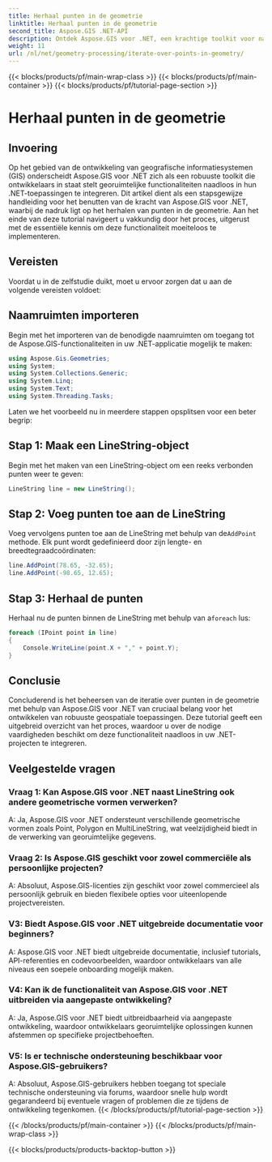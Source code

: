 ```yaml
---
title: Herhaal punten in de geometrie
linktitle: Herhaal punten in de geometrie
second_title: Aspose.GIS .NET-API
description: Ontdek Aspose.GIS voor .NET, een krachtige toolkit voor naadloze integratie van georuimtelijke functionaliteiten in uw .NET-applicaties.
weight: 11
url: /nl/net/geometry-processing/iterate-over-points-in-geometry/
---
```


{{< blocks/products/pf/main-wrap-class >}}
{{< blocks/products/pf/main-container >}}
{{< blocks/products/pf/tutorial-page-section >}}

# Herhaal punten in de geometrie

## Invoering

Op het gebied van de ontwikkeling van geografische informatiesystemen (GIS) onderscheidt Aspose.GIS voor .NET zich als een robuuste toolkit die ontwikkelaars in staat stelt georuimtelijke functionaliteiten naadloos in hun .NET-toepassingen te integreren. Dit artikel dient als een stapsgewijze handleiding voor het benutten van de kracht van Aspose.GIS voor .NET, waarbij de nadruk ligt op het herhalen van punten in de geometrie. Aan het einde van deze tutorial navigeert u vakkundig door het proces, uitgerust met de essentiële kennis om deze functionaliteit moeiteloos te implementeren.

## Vereisten

Voordat u in de zelfstudie duikt, moet u ervoor zorgen dat u aan de volgende vereisten voldoet:

## Naamruimten importeren

Begin met het importeren van de benodigde naamruimten om toegang tot de Aspose.GIS-functionaliteiten in uw .NET-applicatie mogelijk te maken:

```csharp
using Aspose.Gis.Geometries;
using System;
using System.Collections.Generic;
using System.Linq;
using System.Text;
using System.Threading.Tasks;
```

Laten we het voorbeeld nu in meerdere stappen opsplitsen voor een beter begrip:

## Stap 1: Maak een LineString-object

Begin met het maken van een LineString-object om een reeks verbonden punten weer te geven:

```csharp
LineString line = new LineString();
```

## Stap 2: Voeg punten toe aan de LineString

 Voeg vervolgens punten toe aan de LineString met behulp van de`AddPoint` methode. Elk punt wordt gedefinieerd door zijn lengte- en breedtegraadcoördinaten:

```csharp
line.AddPoint(78.65, -32.65);
line.AddPoint(-98.65, 12.65);
```

## Stap 3: Herhaal de punten

Herhaal nu de punten binnen de LineString met behulp van a`foreach` lus:

```csharp
foreach (IPoint point in line)
{
    Console.WriteLine(point.X + "," + point.Y);
}
```

## Conclusie

Concluderend is het beheersen van de iteratie over punten in de geometrie met behulp van Aspose.GIS voor .NET van cruciaal belang voor het ontwikkelen van robuuste geospatiale toepassingen. Deze tutorial geeft een uitgebreid overzicht van het proces, waardoor u over de nodige vaardigheden beschikt om deze functionaliteit naadloos in uw .NET-projecten te integreren.

## Veelgestelde vragen

### Vraag 1: Kan Aspose.GIS voor .NET naast LineString ook andere geometrische vormen verwerken?

A: Ja, Aspose.GIS voor .NET ondersteunt verschillende geometrische vormen zoals Point, Polygon en MultiLineString, wat veelzijdigheid biedt in de verwerking van georuimtelijke gegevens.

### Vraag 2: Is Aspose.GIS geschikt voor zowel commerciële als persoonlijke projecten?

A: Absoluut, Aspose.GIS-licenties zijn geschikt voor zowel commercieel als persoonlijk gebruik en bieden flexibele opties voor uiteenlopende projectvereisten.

### V3: Biedt Aspose.GIS voor .NET uitgebreide documentatie voor beginners?

A: Aspose.GIS voor .NET biedt uitgebreide documentatie, inclusief tutorials, API-referenties en codevoorbeelden, waardoor ontwikkelaars van alle niveaus een soepele onboarding mogelijk maken.

### V4: Kan ik de functionaliteit van Aspose.GIS voor .NET uitbreiden via aangepaste ontwikkeling?

A: Ja, Aspose.GIS voor .NET biedt uitbreidbaarheid via aangepaste ontwikkeling, waardoor ontwikkelaars georuimtelijke oplossingen kunnen afstemmen op specifieke projectbehoeften.

### V5: Is er technische ondersteuning beschikbaar voor Aspose.GIS-gebruikers?

A: Absoluut, Aspose.GIS-gebruikers hebben toegang tot speciale technische ondersteuning via forums, waardoor snelle hulp wordt gegarandeerd bij eventuele vragen of problemen die ze tijdens de ontwikkeling tegenkomen.
{{< /blocks/products/pf/tutorial-page-section >}}

{{< /blocks/products/pf/main-container >}}
{{< /blocks/products/pf/main-wrap-class >}}

{{< blocks/products/products-backtop-button >}}
